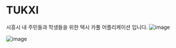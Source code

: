 # TUKXI
시흥시 내 주민들과 학생들을 위한 택시 카풀 어플리케이션 입니다.
![image](https://github.com/kmseongmin/TUKXI/assets/105295416/96e53583-2520-4453-82c7-506ebd7ac25c)

![image](https://github.com/kmseongmin/TUKXI/assets/105295416/3297c5e9-de7c-49a7-a3a8-cbd075599378)

